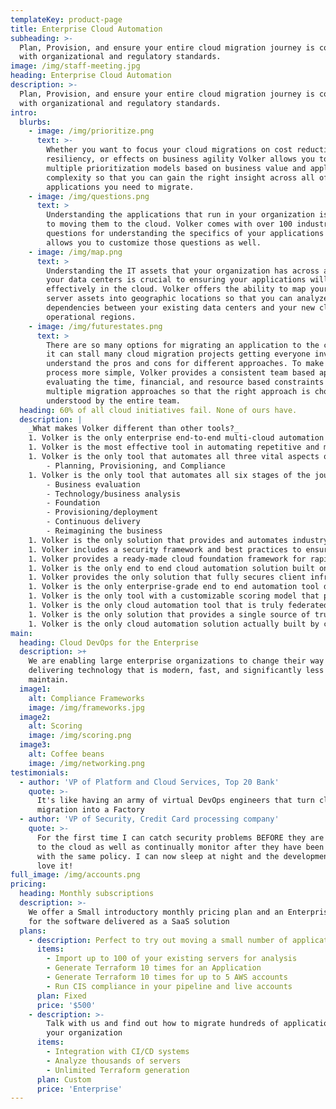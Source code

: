 ```yaml
---
templateKey: product-page
title: Enterprise Cloud Automation
subheading: >-
  Plan, Provision, and ensure your entire cloud migration journey is compliant
  with organizational and regulatory standards.
image: /img/staff-meeting.jpg
heading: Enterprise Cloud Automation
description: >-
  Plan, Provision, and ensure your entire cloud migration journey is compliant
  with organizational and regulatory standards.
intro:
  blurbs:
    - image: /img/prioritize.png
      text: >-
        Whether you want to focus your cloud migrations on cost reductions, data
        resiliency, or effects on business agility Volker allows you to develop
        multiple prioritization models based on business value and application
        complexity so that you can gain the right insight across all of the
        applications you need to migrate.
    - image: /img/questions.png
      text: >
        Understanding the applications that run in your organization is critical
        to moving them to the cloud. Volker comes with over 100 industry proven
        questions for understanding the specifics of your applications and
        allows you to customize those questions as well.
    - image: /img/map.png
      text: >
        Understanding the IT assets that your organization has across all of
        your data centers is crucial to ensuring your applications will run
        effectively in the cloud. Volker offers the ability to map your existing
        server assets into geographic locations so that you can analyze latency
        dependencies between your existing data centers and your new cloud based
        operational regions.
    - image: /img/futurestates.png
      text: >
        There are so many options for migrating an application to the cloud that
        it can stall many cloud migration projects getting everyone involved to
        understand the pros and cons for different approaches. To make this
        process more simple, Volker provides a consistent team based approach to
        evaluating the time, financial, and resource based constraints across
        multiple migration approaches so that the right approach is chosen and
        understood by the entire team.
  heading: 60% of all cloud initiatives fail. None of ours have.
  description: |
    _What makes Volker different than other tools?_
    1. Volker is the only enterprise end-to-end multi-cloud automation solution  
    1. Volker is the most effective tool in automating repetitive and manual dev ops activities 
    1. Volker is the only tool that automates all three vital aspects of an enterprise migration
        - Planning, Provisioning, and Compliance
    1. Volker is the only tool that automates all six stages of the journey to cloud 
        - Business evaluation
        - Technology/business analysis
        - Foundation 
        - Provisioning/deployment
        - Continuous delivery
        - Reimagining the business
    1. Volker is the only solution that provides and automates industry standard best practices for cloud deployments 
    1. Volker includes a security framework and best practices to ensure a compliant cloud foundation
    1. Volker provides a ready-made cloud foundation framework for rapid adoption of any public cloud platform
    1. Volker is the only end to end cloud automation solution built on open standards
    1. Volker provides the only solution that fully secures client infrastructure before and after it’s provisioned
    1. Volker is the only enterprise-grade end to end automation tool deployed in F500 companies
    1. Volker is the only tool with a customizable scoring model that prioritizes application migration based on business value 
    1. Volker is the only cloud automation tool that is truly federated to allow teams to migrate at their own pace
    1. Volker is the only solution that provides a single source of truth across an entire enterprise cloud migration 
    1. Volker is the only cloud automation solution actually built by cloud architects for cloud architects.
main:
  heading: Cloud DevOps for the Enterprise
  description: >+
    We are enabling large enterprise organizations to change their way of
    delivering technology that is modern, fast, and significantly less costly to
    maintain.
  image1:
    alt: Compliance Frameworks
    image: /img/frameworks.jpg
  image2:
    alt: Scoring
    image: /img/scoring.png
  image3:
    alt: Coffee beans
    image: /img/networking.png
testimonials:
  - author: 'VP of Platform and Cloud Services, Top 20 Bank'
    quote: >-
      It's like having an army of virtual DevOps engineers that turn cloud
      migration into a Factory
  - author: 'VP of Security, Credit Card processing company'
    quote: >-
      For the first time I can catch security problems BEFORE they are deployed
      to the cloud as well as continually monitor after they have been deployed
      with the same policy. I can now sleep at night and the development teams
      love it!
full_image: /img/accounts.png
pricing:
  heading: Monthly subscriptions
  description: >-
    We offer a Small introductory monthly pricing plan and an Enterprise plan
    for the software delivered as a SaaS solution
  plans:
    - description: Perfect to try out moving a small number of applications
      items:
        - Import up to 100 of your existing servers for analysis
        - Generate Terraform 10 times for an Application
        - Generate Terraform 10 times for up to 5 AWS accounts
        - Run CIS compliance in your pipeline and live accounts
      plan: Fixed
      price: '$500'
    - description: >-
        Talk with us and find out how to migrate hundreds of applications within
        your organization
      items:
        - Integration with CI/CD systems
        - Analyze thousands of servers
        - Unlimited Terraform generation
      plan: Custom
      price: 'Enterprise'
---
```



